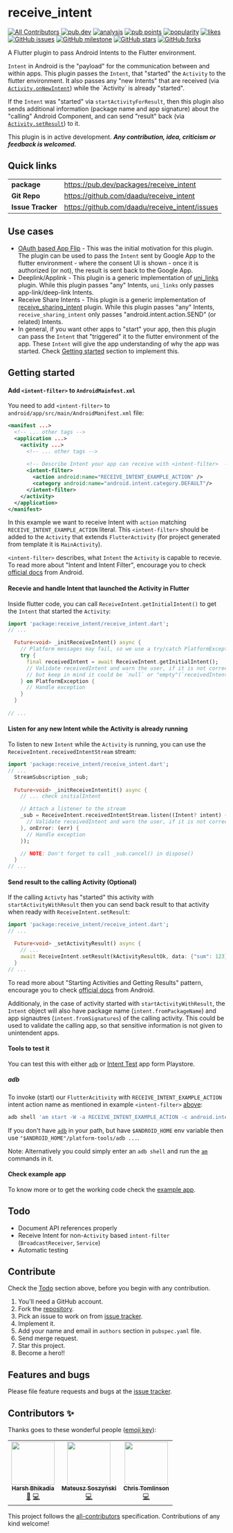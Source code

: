 
# receive_intent

<p>
<!-- ALL-CONTRIBUTORS-BADGE:START - Do not remove or modify this section -->
<a href="#contributors-"><img src="https://img.shields.io/badge/all_contributors-3-orange.svg" alt="All Contributors" /></a>
<!-- ALL-CONTRIBUTORS-BADGE:END -->
<a href="https://pub.dev/packages/receive_intent"><img src="https://img.shields.io/pub/v/receive_intent?logo=dart" alt="pub.dev"></a>
<a href="https://github.com/daadu/receive_intent/actions?query=workflow%3Aanalysis"><img src="https://github.com/daadu/receive_intent/workflows/analysis/badge.svg" alt="analysis"></a>
<a href="https://pub.dev/packages/receive_intent/score"><img src="https://badges.bar/receive_intent/pub%20points" alt="pub points"></a>
<a href="https://pub.dev/packages/receive_intent/score"><img src="https://badges.bar/receive_intent/popularity" alt="popularity"></a>
<a href="https://pub.dev/packages/receive_intent/score"><img src="https://badges.bar/receive_intent/likes" alt="likes"></a>
<a href="https://github.com/daadu/receive_intent/issues"><img src="https://img.shields.io/github/issues/daadu/receive_intent?logo=github" alt="GitHub issues"></a>
<a href="https://github.com/daadu/receive_intent/milestone/1"><img src="https://img.shields.io/github/milestones/progress-percent/daadu/receive_intent/1?logo=github" alt="GitHub milestone"></a>
<a href="https://github.com/daadu/receive_intent/stargazers"><img src="https://img.shields.io/github/stars/daadu/receive_intent?logo=github" alt="GitHub stars"></a>
<a href="https://github.com/daadu/receive_intent/network"><img src="https://img.shields.io/github/forks/daadu/receive_intent?logo=github" alt="GitHub forks"></a>
</p>

A Flutter plugin to pass Android Intents to the Flutter environment.

`Intent` in Android is the "payload" for the communication between and within apps. This plugin passes the `Intent`, that "started"  the `Activity` to the flutter environment. It also passes any "new Intents" that are received (via [`Activity.onNewIntent`](https://developer.android.com/reference/android/app/Activity#onNewIntent(android.content.Intent))) while the `Activity` is already "started".

If the `Intent` was "started" via `startActivityForResult`, then this plugin also sends additional information (package name and app signature) about the "calling" Android Component, and can send "result" back (via [`Activity.setResult`](https://developer.android.com/reference/android/app/Activity#setResult(int))) to it.

This plugin is in active development.
___Any contribution, idea, criticism or feedback is welcomed.___

## Quick links
| | |
|-|-|
| __package__ | https://pub.dev/packages/receive_intent |
| __Git Repo__  | https://github.com/daadu/receive_intent |
| __Issue Tracker__ | https://github.com/daadu/receive_intent/issues |


## Use cases
- [OAuth based App Flip](https://developers.google.com/identity/account-linking/app-flip-overview) - This was the initial motivation for this plugin. The plugin can be used to pass the `Intent` sent by Google App to the flutter environment - where the consent UI is shown - once it is authorized (or not), the result is sent back to the Google App.
- Deeplink/Applink - This plugin is a generic implementation of [uni_links](https://pub.dev/packages/uni_links) plugin. While this plugin passes "any" Intents, `uni_links` only passes app-link/deep-link Intents.
- Receive Share Intents - This plugin is a generic implementation of [receive_sharing_intent](https://pub.dev/packages/receive_sharing_intent) plugin. While this plugin passes "any" Intents, `receive_sharing_intent` only passes "android.intent.action.SEND" (or related) Intents.
- In general, if you want other apps to "start" your app, then this plugin can pass the `Intent` that "triggered" it to the flutter environment of the app. These `Intent` will give the app understanding of why the app was started. Check [Getting started](#getting-started) section to implement this.

## Getting started
#### Add `<intent-filter>` to `AndroidMainfest.xml`
You need to add `<intent-filter>` to `android/app/src/main/AndroidManifest.xml` file:
```xml
<manifest ...>
  <!-- ... other tags -->
  <application ...>
    <activity ...>
      <!-- ... other tags -->
      
      <!-- Describe Intent your app can receive with <intent-filter>  -->
      <intent-filter>
        <action android:name="RECEIVE_INTENT_EXAMPLE_ACTION" />
        <category android:name="android.intent.category.DEFAULT"/>
      </intent-filter>
    </activity>
  </application>
</manifest>
```
In this example we want to receive Intent with `action` matching `RECEIVE_INTENT_EXAMPLE_ACTION` literal. This `<intent-filter>` should be added to the `Activity` that extends `FlutterActivity` (for project generated from template it is `MainActivity`). 

`<intent-filter>` describes, what `Intent` the `Activity` is capable to recevie. To read more about "Intent and Intent Filter", encourage you to check [official docs](https://developer.android.com/guide/components/intents-filters) from Android. 
#### Recevie and handle Intent that launched the Activity in Flutter
Inside flutter code, you can call `ReceiveIntent.getInitialIntent()` to get the `Intent` that started the `Activity`:
```dart
import 'package:receive_intent/receive_intent.dart';
// ...

  Future<void> _initReceiveIntent() async {
    // Platform messages may fail, so we use a try/catch PlatformException.
    try {
      final receivedIntent = await ReceiveIntent.getInitialIntent();
      // Validate receivedIntent and warn the user, if it is not correct,
      // but keep in mind it could be `null` or "empty"(`receivedIntent.isNull`).
    } on PlatformException {
      // Handle exception
    }
  }
  
// ...
```
#### Listen for any new Intent while the Activity is already running
To listen to new `Intent` while the `Activity` is running, you can use the `ReceiveIntent.receivedIntentStream` stream:
```dart
import 'package:receive_intent/receive_intent.dart';
// ...
  StreamSubscription _sub;
  
  Future<void> _initReceiveIntentit() async {
    // ... check initialIntent

    // Attach a listener to the stream
    _sub = ReceiveIntent.receivedIntentStream.listen((Intent? intent) {
      // Validate receivedIntent and warn the user, if it is not correct,
    }, onError: (err) {
      // Handle exception
    });

    // NOTE: Don't forget to call _sub.cancel() in dispose()
  }
// ...
```
#### Send result to the calling Activity (Optional)
If the calling `Activty` has "started" this activity with `startActivityWithResult` then you can send back result to that activity when ready with `ReceiveIntent.setResult`:
```dart
import 'package:receive_intent/receive_intent.dart';
// ...

  Future<void> _setActivityResult() async {
    // ...
    await ReceiveIntent.setResult(kActivityResultOk, data: {"sum": 123})
  }
// ...
```
To read more about "Starting Activities and Getting Results" pattern, encourage you to check [official docs](https://developer.android.com/reference/android/app/Activity#starting-activities-and-getting-results) from Android.

Additionaly, in the case of activity started with `startActivityWithResult`, the `Intent` object will also have package name (`intent.fromPackageName`) and app signautres (`intent.fromSignatures`) of the calling activity. This could be used to validate the calling app, so that sensitive information is not given to unintendent apps.
#### Tools to test it
You can test this with either [`adb`](https://developer.android.com/studio/command-line/adb) or [Intent Test](https://play.google.com/store/apps/details?id=com.applauncher.applauncher) app form Playstore.
##### adb
To invoke (start) our `FlutterAcitivity` with `RECEIVE_INTENT_EXAMPLE_ACTION`  intent action name as mentioned in example `<intent-filter>` [above](#add-intent-filter-to-AndroidMainfest.xml):
```sh
adb shell 'am start -W -a RECEIVE_INTENT_EXAMPLE_ACTION -c android.intent.category.DEFAULT'
```
If you don't have  [`adb`](https://developer.android.com/studio/command-line/adb)  in your path, but have  `$ANDROID_HOME`  env variable then use  `"$ANDROID_HOME"/platform-tools/adb ...`.

Note: Alternatively you could simply enter an  `adb shell`  and run the  [`am`](https://developer.android.com/studio/command-line/adb#am)  commands in it.

#### Check example app
To know more or to get the working code check the [example app](https://github.com/daadu/receive_intent/tree/master/example).

## Todo
- Document API references properly
- Receive Intent for non-`Activity` based `intent-filter` (`BroadcastReceiver`, `Service`)
- Automatic testing

## Contribute
Check the [Todo](#todo) section above, before you begin with any contribution.

1. You'll need a GitHub account.
2. Fork the [repository](https://github.com/daadu/receive_intent).
3. Pick an issue to work on from [issue tracker](https://github.com/daadu/receive_intent/issues).
4. Implement it.
5. Add your name and email in `authors` section in `pubspec.yaml` file.
6. Send merge request.
7. Star this project.
8. Become a hero!!

## Features and bugs
Please file feature requests and bugs at the [issue tracker](https://github.com/daadu/receive_intent/issues).

## Contributors ✨

Thanks goes to these wonderful people ([emoji key](https://allcontributors.org/docs/en/emoji-key)):

<!-- ALL-CONTRIBUTORS-LIST:START - Do not remove or modify this section -->
<!-- prettier-ignore-start -->
<!-- markdownlint-disable -->
<table>
  <tr>
    <td align="center"><a href="https://bhikadia.com/"><img src="https://avatars.githubusercontent.com/u/4963236?v=4?s=100" width="100px;" alt=""/><br /><sub><b>Harsh Bhikadia</b></sub></a><br /><a href="#ideas-daadu" title="Ideas, Planning, & Feedback">🤔</a> <a href="https://github.com/daadu/receive_intent/commits?author=daadu" title="Code">💻</a></td>
    <td align="center"><a href="https://the.lastgimbus.com/"><img src="https://avatars.githubusercontent.com/u/40139196?v=4?s=100" width="100px;" alt=""/><br /><sub><b>Mateusz Soszyński</b></sub></a><br /><a href="https://github.com/daadu/receive_intent/commits?author=TheLastGimbus" title="Code">💻</a></td>
    <td align="center"><a href="https://github.com/luckyrat"><img src="https://avatars.githubusercontent.com/u/1211375?v=4?s=100" width="100px;" alt=""/><br /><sub><b>Chris Tomlinson</b></sub></a><br /><a href="https://github.com/daadu/receive_intent/commits?author=luckyrat" title="Code">💻</a></td>
  </tr>
</table>

<!-- markdownlint-restore -->
<!-- prettier-ignore-end -->

<!-- ALL-CONTRIBUTORS-LIST:END -->

This project follows the [all-contributors](https://github.com/all-contributors/all-contributors) specification. Contributions of any kind welcome!
